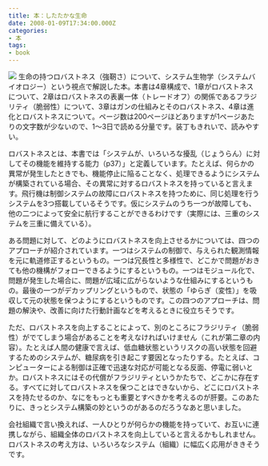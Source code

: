 ```yaml
---
title: 本：したたかな生命
date: 2008-01-09T17:34:00.000Z
categories:
- 本
tags:
- book
---
```

[![](http://ecx.images-amazon.com/images/I/41S&#x25;2BQjPYCpL._SL180_.jpg)](http://www.amazon.co.jp/gp/product/4478810036?ie=UTF8&tag=yutakayamaguc-22&linkCode=xm2&camp=247&creativeASIN=4478810036) 生命の持つロバストネス（強靭さ）について、システム生物学（システムバイオロジー）という視点で解説した本。本書は4章構成で、1章がロバストネスについて、2章はロバストネスの表裏一体（トレードオフ）の関係であるフラジリティ（脆弱性）について、3章はガンの仕組みとそのロバストネス、4章は進化とロバストネスについて。ページ数は200ページほどありますが1ページあたりの文字数が少ないので、1〜3日で読める分量です。装丁もきれいで、読みやすい。

<!-- more -->

ロバストネスとは、本書では「システムが、いろいろな擾乱（じょうらん）に対してその機能を維持する能力（p37）」と定義しています。たとえば、何らかの異常が発生したときでも、機能停止に陥ることなく、処理できるようにシステムが構築されている場合、その異常に対するロバストネスを持っていると言えます。飛行機は制御システムの故障にロバストネスを持つために、同じ処理を行うシステムを3つ搭載しているそうです。仮にシステムのうち一つが故障しても、他の二つによって安全に航行することができるわけです（実際には、三重のシステムを三重に備えている）。

ある問題に対して、どのようにロバストネスを向上させるかについては、四つのアプローチが紹介されています。一つはシステムの制御で、与えられた観測情報を元に軌道修正するというもの。一つは冗長性と多様性で、どこかで問題がおきても他の機構がフォローできるようにするというもの。一つはモジュール化で、問題が発生した場合に、問題が広域に広がらないような仕組みにするというもの。最後の一つがデカップリングというもので、状態の「ゆらぎ（変性）」を吸収して元の状態を保つようにするというものです。この四つのアプローチは、問題の解決や、改善に向けた行動計画などを考えるときに役立ちそうです。

ただ、ロバストネスを向上することによって、別のところにフラジリティ（脆弱性）がでてしまう場合があることを考えなければいけません（これが第二章の内容）。たとえば人間の健康で言えば、低血糖状態というリスクの高い状態を回避するためのシステムが、糖尿病を引き起こす要因となったりする。たとえば、コンピューターによる制御は正確で迅速な対応が可能となる反面、停電に弱いとか。ロバストネスにはその代償がフラジリティというかたちで、どこかに存在する。すべてに対してロバストネスを保つことはできないから、どこにロバストネスを持たせるのか、なにをもっとも重要とすべきかを考えるのが肝要。このあたりに、きっとシステム構築の妙というのがあるのだろうなあと思いました。

会社組織で言い換えれば、一人ひとりが何らかの機能を持っていて、お互いに連携しながら、組織全体のロバストネスを向上していると言えるかもしれません。ロバストネスの考え方は、いろいろなシステム（組織）に幅広く応用がききそうです。

